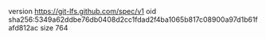 version https://git-lfs.github.com/spec/v1
oid sha256:5349a62ddbe76db0408d2cc1fdad2f4ba1065b817c08900a97d1b61fafd812ac
size 764
